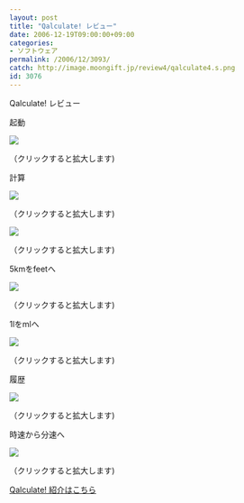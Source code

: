```yaml
---
layout: post
title: "Qalculate! レビュー"
date: 2006-12-19T09:00:00+09:00
categories:
- ソフトウェア
permalink: /2006/12/3093/
catch: http://image.moongift.jp/review4/qalculate4.s.png
id: 3076
---
```

Qalculate! レビュー  
<!--more-->

起動

  

[![](http://image.moongift.jp/review4/qalculate1.s.png)](http://image.moongift.jp/review4/qalculate1.png)  
  
（クリックすると拡大します)

  

計算

  

[![](http://image.moongift.jp/review4/qalculate2.s.png)](http://image.moongift.jp/review4/qalculate2.png)  
  
（クリックすると拡大します)

  

[![](http://image.moongift.jp/review4/qalculate3.s.png)](http://image.moongift.jp/review4/qalculate3.png)  
  
（クリックすると拡大します)

  

5kmをfeetへ

  

[![](http://image.moongift.jp/review4/qalculate4.s.png)](http://image.moongift.jp/review4/qalculate4.png)  
  
（クリックすると拡大します)

  

1lをmlへ

  

[![](http://image.moongift.jp/review4/qalculate5.s.png)](http://image.moongift.jp/review4/qalculate5.png)  
  
（クリックすると拡大します)

  

履歴

  

[![](http://image.moongift.jp/review4/qalculate6.s.png)](http://image.moongift.jp/review4/qalculate6.png)  
  
（クリックすると拡大します)

  

時速から分速へ

  

[![](http://image.moongift.jp/review4/qalculate7.s.png)](http://image.moongift.jp/review4/qalculate7.png)  
  
（クリックすると拡大します)

  

[Qalculate! 紹介はこちら](http://oss.moongift.jp/intro/i-3088.html)

